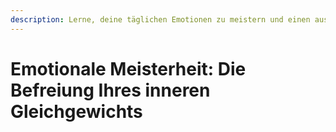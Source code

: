 ```yaml
---
description: Lerne, deine täglichen Emotionen zu meistern und einen ausgeglicheneren, erfüllenderen Lebensstil zu erlangen.
---
```


# Emotionale Meisterheit: Die Befreiung Ihres inneren Gleichgewichts
